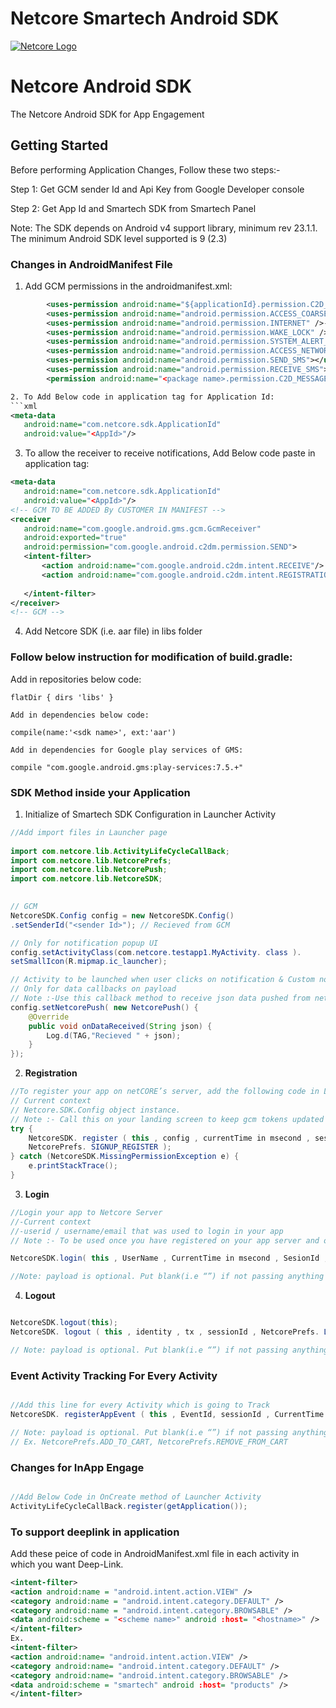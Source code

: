 # Netcore Smartech Android SDK

[![Netcore Logo](https://netcore.in/wp-content/themes/netcore/img/Netcore-new-Logo.png)](http:www.netcore.in)

# Netcore Android SDK  

The Netcore Android SDK for App Engagement  

## Getting Started

Before performing Application Changes, Follow these two steps:-
 
Step 1: Get GCM sender Id and Api Key from Google Developer console
 
Step 2: Get App Id and Smartech SDK from Smartech Panel

Note: The SDK depends on Android v4 support library, minimum rev 23.1.1. The minimum Android SDK level supported is 9 (2.3)

### Changes in AndroidManifest File
1. Add GCM permissions in the androidmanifest.xml:
```xml
        <uses-permission android:name="${applicationId}.permission.C2D_MESSAGE" />
        <uses-permission android:name="android.permission.ACCESS_COARSE_LOCATION" />
        <uses-permission android:name="android.permission.INTERNET" />-->
        <uses-permission android:name="android.permission.WAKE_LOCK" />
        <uses-permission android:name="android.permission.SYSTEM_ALERT_WINDOW" />
        <uses-permission android:name="android.permission.ACCESS_NETWORK_STATE" />
        <uses-permission android:name="android.permission.SEND_SMS"></uses-permission>
        <uses-permission android:name="android.permission.RECEIVE_SMS"></uses-permission>
        <permission android:name="<package name>.permission.C2D_MESSAGE" android:protectionLevel="signature" />```

2. To Add Below code in application tag for Application Id:
```xml
<meta-data
   android:name="com.netcore.sdk.ApplicationId"
   android:value="<AppId>"/>
```

3. To allow the receiver to receive notifications, Add Below code paste in application tag:
```xml
<meta-data
   android:name="com.netcore.sdk.ApplicationId"
   android:value="<AppId>"/>
<!-- GCM TO BE ADDED By CUSTOMER IN MANIFEST -->
<receiver
   android:name="com.google.android.gms.gcm.GcmReceiver"
   android:exported="true"
   android:permission="com.google.android.c2dm.permission.SEND">
   <intent-filter>
       <action android:name="com.google.android.c2dm.intent.RECEIVE"/>
       <action android:name="com.google.android.c2dm.intent.REGISTRATION"/>
       
   </intent-filter>
</receiver>
<!-- GCM -->
```
4. Add Netcore SDK (i.e. aar file) in libs folder

### Follow below instruction for modification of build.gradle:
  Add in repositories below code:
 
    flatDir { dirs 'libs' } 
 
    Add in dependencies below code:
 
    compile(name:'<sdk name>', ext:'aar') 
 
    Add in dependencies for Google play services of GMS:
 
    compile "com.google.android.gms:play-services:7.5.+"


### SDK Method inside your Application
1. Initialize of Smartech SDK Configuration in Launcher Activity
```java
//Add import files in Launcher page
 
import com.netcore.lib.ActivityLifeCycleCallBack;
import com.netcore.lib.NetcorePrefs;
import com.netcore.lib.NetcorePush;
import com.netcore.lib.NetcoreSDK;
 

// GCM
NetcoreSDK.Config config = new NetcoreSDK.Config()
.setSenderId("<sender Id>"); // Recieved from GCM

// Only for notification popup UI
config.setActivityClass(com.netcore.testapp1.MyActivity. class ).
setSmallIcon(R.mipmap.ic_launcher);

// Activity to be launched when user clicks on notification & Custom notification icon to be shown
// Only for data callbacks on payload
// Note :-Use this callback method to receive json data pushed from netCore server
config.setNetcorePush( new NetcorePush() {
    @Override
    public void onDataReceived(String json) {
        Log.d(TAG,"Recieved " + json);
    }
});
```
    
2. **Registration**
```java
//To register your app on netCORE’s server, add the following code in Launcher Activity:
// Current context
// Netcore.SDK.Config object instance.
// Note :- Call this on your landing screen to keep gcm tokens updated
try {
    NetcoreSDK. register ( this , config , currentTime in msecond , sessionId , identity ,
    NetcorePrefs. SIGNUP_REGISTER );
} catch (NetcoreSDK.MissingPermissionException e) {
    e.printStackTrace();
}
```

3. **Login**
```java
//Login your app to Netcore Server
//-Current context
//-userid / username/email that was used to login in your app
// Note :- To be used once you have registered on your app server and obtained primary id, you can then pass this ID as userId for identification purpose, this will help to forward notification to targeted user.

NetcoreSDK.login( this , UserName , CurrentTime in msecond , SesionId , NetcorePrefs.LOGIN,payload , config );

//Note: payload is optional. Put blank(i.e “”) if not passing anything
```

4. **Logout**
```java

NetcoreSDK.logout(this);
NetcoreSDK. logout ( this , identity , tx , sessionId , NetcorePrefs. LOGOUT , payload , config );

// Note: payload is optional. Put blank(i.e “”) if not passing anything
```

### Event Activity Tracking For Every Activity
```java

//Add this line for every Activity which is going to Track
NetcoreSDK. registerAppEvent ( this , EventId, sessionId , CurrentTime in msecond , identity ,Payload , config );

// Note: payload is optional. Put blank(i.e “”) if not passing anything EventId pass by NetcorePrefs.<Event Name which provided by Us> 
// Ex. NetcorePrefs.ADD_TO_CART, NetcorePrefs.REMOVE_FROM_CART


```
### Changes for InApp Engage
```java

//Add Below Code in OnCreate method of Launcher Activity
ActivityLifeCycleCallBack.register(getApplication());

```

### To support deeplink in application
Add these peice of code in AndroidManifest.xml file in each activity in which you want Deep-Link.
```xml
<intent-filter>
<action android:name = "android.intent.action.VIEW" />
<category android:name = "android.intent.category.DEFAULT" />
<category android:name = "android.intent.category.BROWSABLE" />
<data android:scheme = "<scheme name>" android :host= "<hostname>" />
</intent-filter>
Ex.
<intent-filter>
<action android:name= "android.intent.action.VIEW" />
<category android:name= "android.intent.category.DEFAULT" />
<category android:name= "android.intent.category.BROWSABLE" />
<data android:scheme = "smartech" android :host= "products" />
</intent-filter>
```

